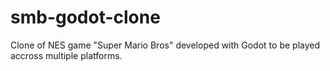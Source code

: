 # smb-godot-clone
Clone of NES game "Super Mario Bros" developed with Godot to be played accross multiple platforms.

